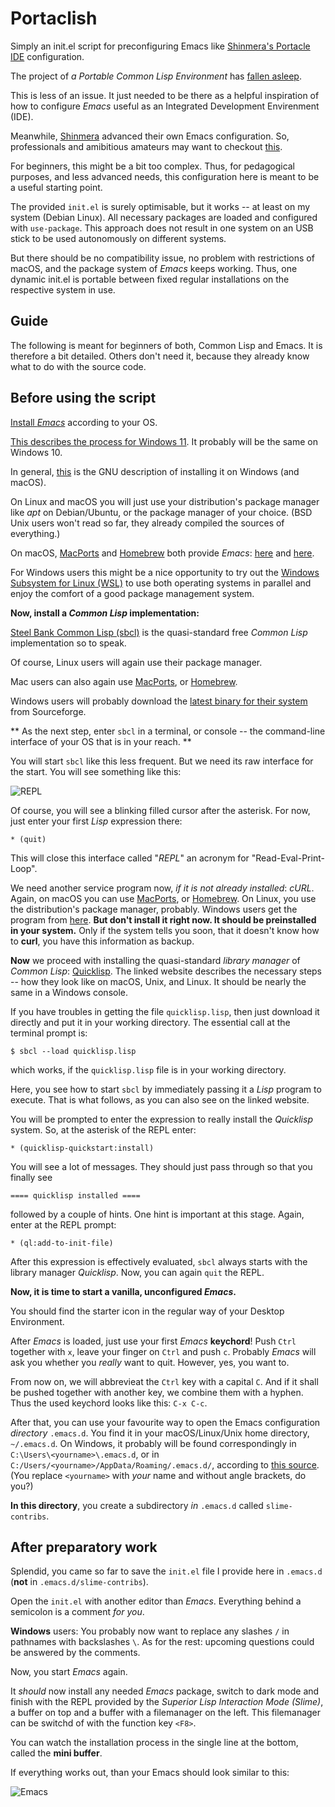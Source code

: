 # Portaclish
Simply an init.el script for preconfiguring Emacs like [Shinmera's Portacle
IDE](https://portacle.github.io/) configuration.

The project of *a Portable Common Lisp Environment* has [fallen
asleep](https://www.reddit.com/r/Common_Lisp/comments/uphlgw/is_portacle_being_maintained/).

This is less of an issue. It just needed to be there as a helpful inspiration of
how to configure *Emacs* useful as an Integrated Development Envirenment (IDE).

Meanwhile, [Shinmera](https://shinmera.com/) advanced their own Emacs configuration. So, 
professionals and amibitious amateurs may want to checkout 
[this](https://codeberg.org/shinmera/.emacs).

For beginners, this might be a bit too complex. Thus, for pedagogical purposes, and less
advanced needs, this configuration here is meant to be a useful starting point.

The provided ```init.el``` is surely optimisable, but it works -- at least on my
system (Debian Linux). All necessary packages are loaded and configured with
```use-package```. This approach does not result in one system on an USB stick
to be used autonomously on different systems.

But there should be no compatibility issue, no problem with restrictions of
macOS, and the package system of *Emacs* keeps working.  Thus, one dynamic
init.el is portable between fixed regular installations on the respective system
in use.

## Guide

The following is meant for beginners of both, Common Lisp and Emacs.  It is
therefore a bit detailed.  Others don't need it, because they already know what
to do with the source code. 

## Before using the script
[Install *Emacs*](https://www.gnu.org/software/emacs/) according to your OS.

[This describes the process for Windows
11](https://lucidmanager.org/productivity/emacs-windows/). It probably will be
the same on Windows 10.

In general, [this](https://www.gnu.org/software/emacs/download.html#nonfree) is
the GNU description of installing it on Windows (and macOS). 

On Linux and macOS you will just use your distribution's package manager like
*apt* on Debian/Ubuntu, or the package manager of your choice. (BSD Unix users
won't read so far, they already compiled the sources of everything.)

On macOS, [MacPorts](https://www.macports.org/install.php) and
[Homebrew](https://brew.sh/) both provide *Emacs*:
[here](https://ports.macports.org/port/emacs/) and
[here](https://formulae.brew.sh/formula/sbcl). 

For Windows users this might be a nice opportunity to try out the [Windows
Subsystem for Linux
(WSL)](https://learn.microsoft.com/en-us/windows/wsl/install) to use both
operating systems in parallel and enjoy the comfort of a good package management
system. 

**Now, install a *Common Lisp* implementation:** 

[Steel Bank Common Lisp (sbcl)](https://www.sbcl.org/) is the
quasi-standard free *Common Lisp* implementation so to speak.

Of course, Linux users will again use their package manager.

Mac users can also again use [MacPorts](https://ports.macports.org/port/sbcl/),
or [Homebrew](https://formulae.brew.sh/formula/sbcl).

Windows users will probably download the [latest binary for their
system](https://sourceforge.net/projects/sbcl/files/sbcl/) from Sourceforge.

** As the next step, enter ```sbcl``` in a terminal, or console -- the
command-line interface of your OS that is in your reach. **

You will start ```sbcl``` like this less frequent.  But we need its raw
interface for the start. You will see something like this:

![REPL](sbcl-raw-REPL.png)

Of course, you will see a blinking filled cursor after the asterisk. For now,
just enter your first *Lisp* expression there:

```
* (quit)
```

This will close this interface called "*REPL*" an acronym for
"Read-Eval-Print-Loop".

We need another service program now, *if it is not already installed*: *cURL*.
Again, on macOS you can use [MacPorts](https://ports.macports.org/port/curl/),
or [Homebrew](https://formulae.brew.sh/formula/curl#default).  On Linux, you use
the distribution's package manager, probably.  Windows users get the program
from [here](https://curl.se/windows/). **But don't install it right now. It
should be preinstalled in your system.** Only if the system tells you soon, that
it doesn't know how to **curl**, you have this information as backup.

**Now** we proceed with installing the quasi-standard *library manager* of *Common
Lisp*: [Quicklisp](https://www.quicklisp.org/beta/). The linked website
describes the necessary steps -- how they look like on macOS, Unix, and Linux.  It
should be nearly the same in a Windows console.

If you have troubles in getting the file ```quicklisp.lisp```, then just
download it directly and put it in your working directory.  The essential call
at the terminal prompt is:

```
$ sbcl --load quicklisp.lisp
```

which works, if the ```quicklisp.lisp``` file is in your working directory.

Here, you see how to start ```sbcl``` by immediately passing it a *Lisp*
program to execute.  That is what follows, as you can also see on the linked
website. 

You will be prompted to enter the expression to really install the *Quicklisp*
system.  So, at the asterisk of the REPL enter:

```
* (quicklisp-quickstart:install)
```

You will see a lot of messages.  They should just pass through so that you
finally see 

```==== quicklisp installed ====``` 

followed by a couple of hints. One hint is important at this stage.  Again, 
enter at the REPL prompt:

```
* (ql:add-to-init-file)
```

After this expression is effectively evaluated, ```sbcl``` always starts with
the library manager *Quicklisp*.  Now, you can again ```quit``` the REPL.

**Now, it is time to start a vanilla, unconfigured *Emacs*.**

You should find the starter icon in the regular way of your Desktop 
Environment. 

After *Emacs* is loaded, just use your first *Emacs* **keychord**!  Push
```Ctrl``` together with ```x```, leave your finger on ```Ctrl``` and push
```c```.  Probably *Emacs* will ask you whether you *really* want to quit.
However, yes, you want to.  

From now on, we will abbrevieat the ```Ctrl``` key with a capital ```C```.  And
if it shall be pushed together with another key, we combine them with a hyphen.
Thus the used keychord looks like this: ```C-x C-c```. 

After that, you can use your favourite way to open the Emacs
configuration *directory* ```.emacs.d```. You find it in your macOS/Linux/Unix
home directory, ```~/.emacs.d```.  On Windows, it probably will be found
correspondingly in ```C:\Users\<yourname>\.emacs.d```, or in
```C:/Users/<yourname>/AppData/Roaming/.emacs.d/```, according to [this
source](https://www.reddit.com/r/emacs/comments/1110smx/help_with_setting_up_emacs_on_windows/). (You
replace ```<yourname>``` with *your* name and without angle brackets, do you?)

**In this directory**,  you create a subdirectory *in* ```.emacs.d``` called
```slime-contribs```. 

## After preparatory work

Splendid, you came so far to save the ```init.el``` file I provide here in
```.emacs.d``` (**not** in ```.emacs.d/slime-contribs```).

Open the ```init.el``` with another editor than *Emacs*. Everything behind a
semicolon is a comment *for you*. 

**Windows** users: You probably now want to replace any slashes ```/``` in
pathnames with backslashes ```\```.  As for the rest: upcoming questions could
be answered by the comments. 

Now, you start *Emacs* again.

It *should* now install any needed *Emacs* package, switch to dark mode and
finish with the REPL provided by the *Superior Lisp Interaction Mode (Slime)*, a
buffer on top and a buffer with a filemanager on the left.  This
filemanager can be switchd of with the function key ```<F8>```.

You can watch the installation process in the single line at the bottom, called
the **mini buffer**. 

If everything works out, than your Emacs should look similar to this:

![Emacs](Emacs-start.png)
